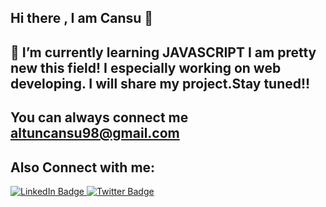 ## Hi there , I am Cansu 🚶 


## 🧡 I’m currently learning JAVASCRIPT  I am pretty new this field! I especially working on web developing. I will share my project.Stay tuned!!
## You can always connect me altuncansu98@gmail.com

 ## Also Connect with me: 
  <a href="https://www.linkedin.com/in/cansualtun/">
    <img src="https://img.shields.io/badge/LinkedIn-blue?style=for-the-badge&logo=linkedin&logoColor=white" alt="LinkedIn Badge"/>
  </a>
  <a href="https://twitter.com/cansualtunn">
    <img src="https://img.shields.io/badge/Twitter-blue?style=for-the-badge&logo=twitter&logoColor=white" alt="Twitter Badge"/>
  </a>



